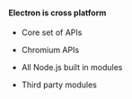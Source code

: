 #### Electron is cross platform

- Core set of APIs

- Chromium APIs

- All Node.js built in modules

- Third party modules


<aside class="notes">
</aside>
